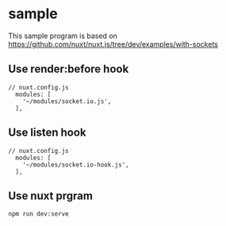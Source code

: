 # sample

This sample program is based on https://github.com/nuxt/nuxt.js/tree/dev/examples/with-sockets

## Use render:before hook

```
// nuxt.config.js
  modules: [
    '~/modules/socket.io.js',
  ],
```

## Use listen hook

```
// nuxt.config.js
  modules: [
    '~/modules/socket.io-hook.js',
  ],
```

## Use nuxt prgram

```bash
npm run dev:serve
```
